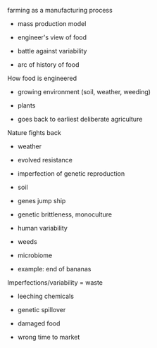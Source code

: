 farming as a manufacturing process

* mass production model

* engineer's view of food

* battle against variability

* arc of history of food

How food is engineered

* growing environment \(soil, weather, weeding\)

* plants

* goes back to earliest deliberate agriculture

Nature fights back

* weather

* evolved resistance

* imperfection of genetic reproduction

* soil

* genes jump ship

* genetic brittleness, monoculture

* human variability

* weeds

* microbiome

* example: end of bananas

Imperfections/variability = waste

* leeching chemicals

* genetic spillover

* damaged food

* wrong time to market



